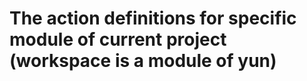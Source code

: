 The action definitions for specific module of current project (workspace is a module of yun)
==========
